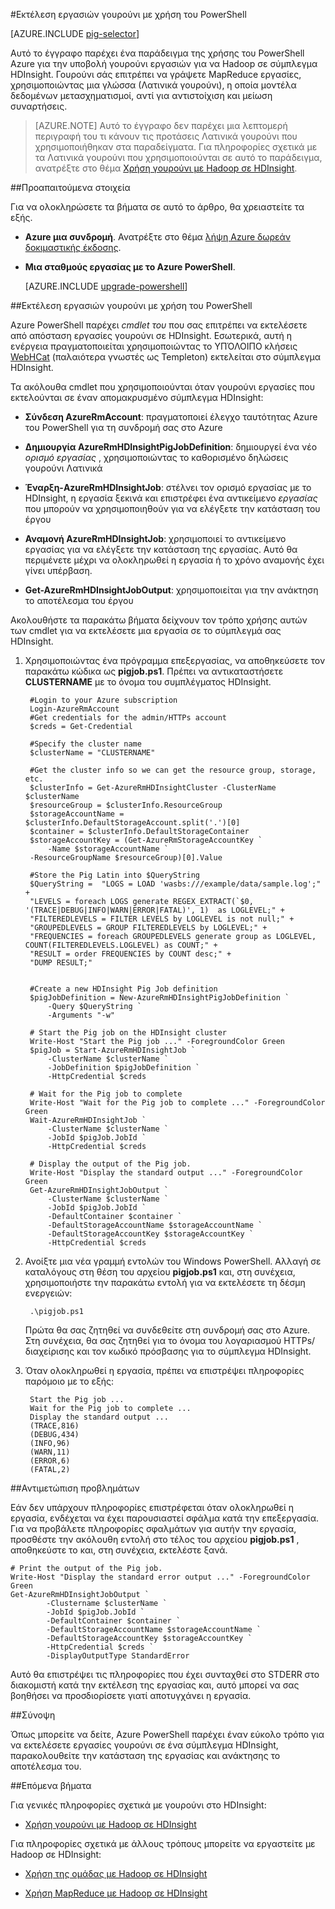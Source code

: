 <properties
   pageTitle="Χρήση Hadoop γουρούνι με το PowerShell στο HDInsight | Microsoft Azure"
   description="Μάθετε πώς να υποβάλλουν γουρούνι εργασίες σε ένα σύμπλεγμα Hadoop στη χρήση του Azure PowerShell HDInsight."
   services="hdinsight"
   documentationCenter=""
   authors="Blackmist"
   manager="jhubbard"
   editor="cgronlun"
    tags="azure-portal"/>

<tags
   ms.service="hdinsight"
   ms.devlang="na"
   ms.topic="article"
   ms.tgt_pltfrm="na"
   ms.workload="big-data"
   ms.date="10/11/2016"
   ms.author="larryfr"/>

#<a name="run-pig-jobs-using-powershell"></a>Εκτέλεση εργασιών γουρούνι με χρήση του PowerShell

[AZURE.INCLUDE [pig-selector](../../includes/hdinsight-selector-use-pig.md)]

Αυτό το έγγραφο παρέχει ένα παράδειγμα της χρήσης του PowerShell Azure για την υποβολή γουρούνι εργασιών για να Hadoop σε σύμπλεγμα HDInsight. Γουρούνι σάς επιτρέπει να γράψετε MapReduce εργασίες, χρησιμοποιώντας μια γλώσσα (Λατινικά γουρούνι), η οποία μοντέλα δεδομένων μετασχηματισμοί, αντί για αντιστοίχιση και μείωση συναρτήσεις.

> [AZURE.NOTE] Αυτό το έγγραφο δεν παρέχει μια λεπτομερή περιγραφή του τι κάνουν τις προτάσεις Λατινικά γουρούνι που χρησιμοποιήθηκαν στα παραδείγματα. Για πληροφορίες σχετικά με τα Λατινικά γουρούνι που χρησιμοποιούνται σε αυτό το παράδειγμα, ανατρέξτε στο θέμα [Χρήση γουρούνι με Hadoop σε HDInsight](hdinsight-use-pig.md).

##<a id="prereq"></a>Προαπαιτούμενα στοιχεία

Για να ολοκληρώσετε τα βήματα σε αυτό το άρθρο, θα χρειαστείτε τα εξής.

- **Azure μια συνδρομή**. Ανατρέξτε στο θέμα [λήψη Azure δωρεάν δοκιμαστικής έκδοσης](https://azure.microsoft.com/documentation/videos/get-azure-free-trial-for-testing-hadoop-in-hdinsight/).
- **Μια σταθμούς εργασίας με το Azure PowerShell**.

    [AZURE.INCLUDE [upgrade-powershell](../../includes/hdinsight-use-latest-powershell.md)]


##<a id="powershell"></a>Εκτέλεση εργασιών γουρούνι με χρήση του PowerShell

Azure PowerShell παρέχει *cmdlet του* που σας επιτρέπει να εκτελέσετε από απόσταση εργασίες γουρούνι σε HDInsight. Εσωτερικά, αυτή η ενέργεια πραγματοποιείται χρησιμοποιώντας το ΥΠΌΛΟΙΠΟ κλήσεις [WebHCat](https://cwiki.apache.org/confluence/display/Hive/WebHCat) (παλαιότερα γνωστές ως Templeton) εκτελείται στο σύμπλεγμα HDInsight.

Τα ακόλουθα cmdlet που χρησιμοποιούνται όταν γουρούνι εργασίες που εκτελούνται σε έναν απομακρυσμένο σύμπλεγμα HDInsight:

* **Σύνδεση AzureRmAccount**: πραγματοποιεί έλεγχο ταυτότητας Azure του PowerShell για τη συνδρομή σας στο Azure

* **Δημιουργία AzureRmHDInsightPigJobDefinition**: δημιουργεί ένα νέο *ορισμό εργασίας* , χρησιμοποιώντας το καθορισμένο δηλώσεις γουρούνι Λατινικά

* **Έναρξη-AzureRmHDInsightJob**: στέλνει τον ορισμό εργασίας με το HDInsight, η εργασία ξεκινά και επιστρέφει ένα αντικείμενο *εργασίας* που μπορούν να χρησιμοποιηθούν για να ελέγξετε την κατάσταση του έργου

* **Αναμονή AzureRmHDInsightJob**: χρησιμοποιεί το αντικείμενο εργασίας για να ελέγξετε την κατάσταση της εργασίας. Αυτό θα περιμένετε μέχρι να ολοκληρωθεί η εργασία ή το χρόνο αναμονής έχει γίνει υπέρβαση.

* **Get-AzureRmHDInsightJobOutput**: χρησιμοποιείται για την ανάκτηση το αποτέλεσμα του έργου

Ακολουθήστε τα παρακάτω βήματα δείχνουν τον τρόπο χρήσης αυτών των cmdlet για να εκτελέσετε μια εργασία σε το σύμπλεγμά σας HDInsight.

1. Χρησιμοποιώντας ένα πρόγραμμα επεξεργασίας, να αποθηκεύσετε τον παρακάτω κώδικα ως **pigjob.ps1**. Πρέπει να αντικαταστήσετε **CLUSTERNAME** με το όνομα του συμπλέγματος HDInsight.

        #Login to your Azure subscription
        Login-AzureRmAccount
        #Get credentials for the admin/HTTPs account
        $creds = Get-Credential

        #Specify the cluster name
        $clusterName = "CLUSTERNAME"
        
        #Get the cluster info so we can get the resource group, storage, etc.
        $clusterInfo = Get-AzureRmHDInsightCluster -ClusterName $clusterName
        $resourceGroup = $clusterInfo.ResourceGroup
        $storageAccountName = $clusterInfo.DefaultStorageAccount.split('.')[0]
        $container = $clusterInfo.DefaultStorageContainer
        $storageAccountKey = (Get-AzureRmStorageAccountKey `
            -Name $storageAccountName `
        -ResourceGroupName $resourceGroup)[0].Value

        #Store the Pig Latin into $QueryString
        $QueryString =  "LOGS = LOAD 'wasbs:///example/data/sample.log';" +
        "LEVELS = foreach LOGS generate REGEX_EXTRACT(`$0, '(TRACE|DEBUG|INFO|WARN|ERROR|FATAL)', 1)  as LOGLEVEL;" +
        "FILTEREDLEVELS = FILTER LEVELS by LOGLEVEL is not null;" +
        "GROUPEDLEVELS = GROUP FILTEREDLEVELS by LOGLEVEL;" +
        "FREQUENCIES = foreach GROUPEDLEVELS generate group as LOGLEVEL, COUNT(FILTEREDLEVELS.LOGLEVEL) as COUNT;" +
        "RESULT = order FREQUENCIES by COUNT desc;" +
        "DUMP RESULT;"


        #Create a new HDInsight Pig Job definition
        $pigJobDefinition = New-AzureRmHDInsightPigJobDefinition `
            -Query $QueryString `
            -Arguments "-w"

        # Start the Pig job on the HDInsight cluster
        Write-Host "Start the Pig job ..." -ForegroundColor Green
        $pigJob = Start-AzureRmHDInsightJob `
            -ClusterName $clusterName `
            -JobDefinition $pigJobDefinition `
            -HttpCredential $creds

        # Wait for the Pig job to complete
        Write-Host "Wait for the Pig job to complete ..." -ForegroundColor Green
        Wait-AzureRmHDInsightJob `
            -ClusterName $clusterName `
            -JobId $pigJob.JobId `
            -HttpCredential $creds

        # Display the output of the Pig job.
        Write-Host "Display the standard output ..." -ForegroundColor Green
        Get-AzureRmHDInsightJobOutput `
            -ClusterName $clusterName `
            -JobId $pigJob.JobId `
            -DefaultContainer $container `
            -DefaultStorageAccountName $storageAccountName `
            -DefaultStorageAccountKey $storageAccountKey `
            -HttpCredential $creds

2. Ανοίξτε μια νέα γραμμή εντολών του Windows PowerShell. Αλλαγή σε καταλόγους στη θέση του αρχείου **pigjob.ps1** και, στη συνέχεια, χρησιμοποιήστε την παρακάτω εντολή για να εκτελέσετε τη δέσμη ενεργειών:

        .\pigjob.ps1
        
    Πρώτα θα σας ζητηθεί να συνδεθείτε στη συνδρομή σας στο Azure. Στη συνέχεια, θα σας ζητηθεί για το όνομα του λογαριασμού HTTPs/διαχείρισης και τον κωδικό πρόσβασης για το σύμπλεγμα HDInsight.

7. Όταν ολοκληρωθεί η εργασία, πρέπει να επιστρέψει πληροφορίες παρόμοιο με το εξής:

        Start the Pig job ...
        Wait for the Pig job to complete ...
        Display the standard output ...
        (TRACE,816)
        (DEBUG,434)
        (INFO,96)
        (WARN,11)
        (ERROR,6)
        (FATAL,2)

##<a id="troubleshooting"></a>Αντιμετώπιση προβλημάτων

Εάν δεν υπάρχουν πληροφορίες επιστρέφεται όταν ολοκληρωθεί η εργασία, ενδέχεται να έχει παρουσιαστεί σφάλμα κατά την επεξεργασία. Για να προβάλετε πληροφορίες σφαλμάτων για αυτήν την εργασία, προσθέστε την ακόλουθη εντολή στο τέλος του αρχείου **pigjob.ps1** , αποθηκεύστε το και, στη συνέχεια, εκτελέστε ξανά.

    # Print the output of the Pig job.
    Write-Host "Display the standard error output ..." -ForegroundColor Green
    Get-AzureRmHDInsightJobOutput `
            -Clustername $clusterName `
            -JobId $pigJob.JobId `
            -DefaultContainer $container `
            -DefaultStorageAccountName $storageAccountName `
            -DefaultStorageAccountKey $storageAccountKey `
            -HttpCredential $creds `
            -DisplayOutputType StandardError

Αυτό θα επιστρέψει τις πληροφορίες που έχει συνταχθεί στο STDERR στο διακομιστή κατά την εκτέλεση της εργασίας και, αυτό μπορεί να σας βοηθήσει να προσδιορίσετε γιατί αποτυγχάνει η εργασία.

##<a id="summary"></a>Σύνοψη

Όπως μπορείτε να δείτε, Azure PowerShell παρέχει έναν εύκολο τρόπο για να εκτελέσετε εργασίες γουρούνι σε ένα σύμπλεγμα HDInsight, παρακολουθείτε την κατάσταση της εργασίας και ανάκτησης το αποτέλεσμα του.

##<a id="nextsteps"></a>Επόμενα βήματα

Για γενικές πληροφορίες σχετικά με γουρούνι στο HDInsight:

* [Χρήση γουρούνι με Hadoop σε HDInsight](hdinsight-use-pig.md)

Για πληροφορίες σχετικά με άλλους τρόπους μπορείτε να εργαστείτε με Hadoop σε HDInsight:

* [Χρήση της ομάδας με Hadoop σε HDInsight](hdinsight-use-hive.md)

* [Χρήση MapReduce με Hadoop σε HDInsight](hdinsight-use-mapreduce.md)
